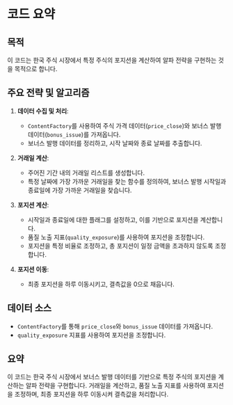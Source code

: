 # 코드 요약

## 목적
이 코드는 한국 주식 시장에서 특정 주식의 포지션을 계산하여 알파 전략을 구현하는 것을 목적으로 합니다.

## 주요 전략 및 알고리즘
1. **데이터 수집 및 처리**:
   - `ContentFactory`를 사용하여 주식 가격 데이터(`price_close`)와 보너스 발행 데이터(`bonus_issue`)를 가져옵니다.
   - 보너스 발행 데이터를 정리하고, 시작 날짜와 종료 날짜를 추출합니다.

2. **거래일 계산**:
   - 주어진 기간 내의 거래일 리스트를 생성합니다.
   - 특정 날짜에 가장 가까운 거래일을 찾는 함수를 정의하여, 보너스 발행 시작일과 종료일에 가장 가까운 거래일을 찾습니다.

3. **포지션 계산**:
   - 시작일과 종료일에 대한 플래그를 설정하고, 이를 기반으로 포지션을 계산합니다.
   - 품질 노출 지표(`quality_exposure`)를 사용하여 포지션을 조정합니다.
   - 포지션을 특정 비율로 조정하고, 총 포지션이 일정 금액을 초과하지 않도록 조정합니다.

4. **포지션 이동**:
   - 최종 포지션을 하루 이동시키고, 결측값을 0으로 채웁니다.

## 데이터 소스
- `ContentFactory`를 통해 `price_close`와 `bonus_issue` 데이터를 가져옵니다.
- `quality_exposure` 지표를 사용하여 포지션을 조정합니다.

## 요약
이 코드는 한국 주식 시장에서 보너스 발행 데이터를 기반으로 특정 주식의 포지션을 계산하는 알파 전략을 구현합니다. 거래일을 계산하고, 품질 노출 지표를 사용하여 포지션을 조정하며, 최종 포지션을 하루 이동시켜 결측값을 처리합니다.